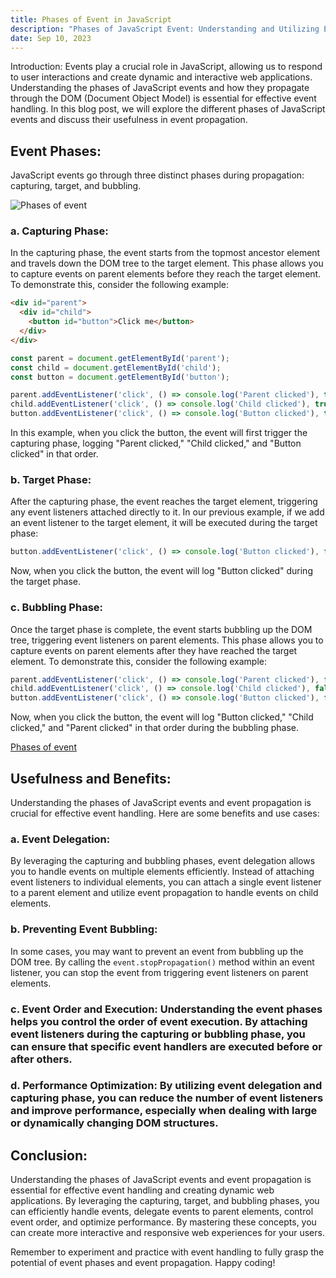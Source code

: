 ```yaml
---
title: Phases of Event in JavaScript
description: "Phases of JavaScript Event: Understanding and Utilizing Event Propagation"
date: Sep 10, 2023
---
```


Introduction:
Events play a crucial role in JavaScript, allowing us to respond to user interactions and create dynamic and interactive web applications. Understanding the phases of JavaScript events and how they propagate through the DOM (Document Object Model) is essential for effective event handling. In this blog post, we will explore the different phases of JavaScript events and discuss their usefulness in event propagation.

## Event Phases:
JavaScript events go through three distinct phases during propagation: capturing, target, and bubbling.

![Phases of event](https://github.com/penandcode/devscripter/assets/72292130/0e2268f6-93de-43a2-abcd-19a48624c427)


### a. Capturing Phase:
In the capturing phase, the event starts from the topmost ancestor element and travels down the DOM tree to the target element. This phase allows you to capture events on parent elements before they reach the target element. To demonstrate this, consider the following example:

```html
<div id="parent">
  <div id="child">
    <button id="button">Click me</button>
  </div>
</div>
```

```javascript
const parent = document.getElementById('parent');
const child = document.getElementById('child');
const button = document.getElementById('button');

parent.addEventListener('click', () => console.log('Parent clicked'), true);
child.addEventListener('click', () => console.log('Child clicked'), true);
button.addEventListener('click', () => console.log('Button clicked'), true);
```

In this example, when you click the button, the event will first trigger the capturing phase, logging "Parent clicked," "Child clicked," and "Button clicked" in that order.

### b. Target Phase:
After the capturing phase, the event reaches the target element, triggering any event listeners attached directly to it. In our previous example, if we add an event listener to the target element, it will be executed during the target phase:

```javascript
button.addEventListener('click', () => console.log('Button clicked'), false);
```

Now, when you click the button, the event will log "Button clicked" during the target phase.

### c. Bubbling Phase:
Once the target phase is complete, the event starts bubbling up the DOM tree, triggering event listeners on parent elements. This phase allows you to capture events on parent elements after they have reached the target element. To demonstrate this, consider the following example:

```javascript
parent.addEventListener('click', () => console.log('Parent clicked'), false);
child.addEventListener('click', () => console.log('Child clicked'), false);
button.addEventListener('click', () => console.log('Button clicked'), false);
```

Now, when you click the button, the event will log "Button clicked," "Child clicked," and "Parent clicked" in that order during the bubbling phase.

[Phases of event](https://github.com/penandcode/devscripter/assets/72292130/b4f69ba2-ebb1-4d76-b7a7-4841dd3b3d0f)

## Usefulness and Benefits:
Understanding the phases of JavaScript events and event propagation is crucial for effective event handling. Here are some benefits and use cases:

### a. Event Delegation: 
By leveraging the capturing and bubbling phases, event delegation allows you to handle events on multiple elements efficiently. Instead of attaching event listeners to individual elements, you can attach a single event listener to a parent element and utilize event propagation to handle events on child elements.

### b. Preventing Event Bubbling: 
In some cases, you may want to prevent an event from bubbling up the DOM tree. By calling the `event.stopPropagation()` method within an event listener, you can stop the event from triggering event listeners on parent elements.

### c. Event Order and Execution: Understanding the event phases helps you control the order of event execution. By attaching event listeners during the capturing or bubbling phase, you can ensure that specific event handlers are executed before or after others.

### d. Performance Optimization: By utilizing event delegation and capturing phase, you can reduce the number of event listeners and improve performance, especially when dealing with large or dynamically changing DOM structures.

## Conclusion:
Understanding the phases of JavaScript events and event propagation is essential for effective event handling and creating dynamic web applications. By leveraging the capturing, target, and bubbling phases, you can efficiently handle events, delegate events to parent elements, control event order, and optimize performance. By mastering these concepts, you can create more interactive and responsive web experiences for your users.

Remember to experiment and practice with event handling to fully grasp the potential of event phases and event propagation. Happy coding!
